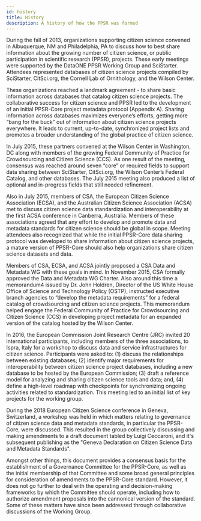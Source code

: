 ```yaml
---
id: history
title: History
description: A history of how the PPSR was formed
---
```

During the fall of 2013, organizations supporting citizen science convened in Albuquerque, NM and Philadelphia, PA to discuss how to best share information about the growing number of citizen science, or public participation in scientific research (PPSR), projects. These early meetings were supported by the DataONE PPSR Working Group and SciStarter. Attendees represented databases of citizen science projects compiled by SciStarter, CitSci.org, the Cornell Lab of Ornithology, and the Wilson Center.

These organizations reached a landmark agreement - to share basic information across databases that catalog citizen science projects. The collaborative success for citizen science and PPSR led to the development of an initial PPSR-Core project metadata protocol (Appendix A). Sharing information across databases maximizes everyone’s efforts, getting more “bang for the buck” out of information about citizen science projects everywhere. It leads to current, up-to-date, synchronized project lists and promotes a broader understanding of the global practice of citizen science.

In July 2015, these partners convened at the Wilson Center in Washington, DC along with members of the growing Federal Community of Practice for Crowdsourcing and Citizen Science (CCS). As one result of the meeting, consensus was reached around seven “core” or required fields to support data sharing between SciStarter, CitSci.org, the Wilson Center’s Federal Catalog, and other databases. The July 2015 meeting also produced a list of optional and in-progress fields that still needed refinement.

Also in July 2015, members of CSA, the European Citizen Science Association (ECSA), and the Australian Citizen Science Association (ACSA) met to discuss citizen science data standardization and interoperability at the first ACSA conference in Canberra, Australia. Members of these associations agreed that any effort to develop and promote data and metadata standards for citizen science should be global in scope. Meeting attendees also recognized that while the initial PPSR-Core data sharing protocol was developed to share information about citizen science projects, a mature version of PPSR-Core should also help organizations share citizen science datasets and data.

Members of CSA, ECSA, and ACSA jointly proposed a CSA Data and Metadata WG with these goals in mind. In November 2015, CSA formally approved the Data and Metadata WG Charter. Also around this time a memorandum4 issued by Dr. John Holdren, Director of the US White House Office of Science and Technology Policy (OSTP), instructed executive branch agencies to “develop the metadata requirements” for a federal catalog of crowdsourcing and citizen science projects. This memorandum helped engage the Federal Community of Practice for Crowdsourcing and Citizen Science (CCS) in developing project metadata for an expanded version of the catalog hosted by the Wilson Center.

In 2016, the European Commission Joint Research Centre (JRC) invited 20 international participants, including members of the three associations, to Ispra, Italy for a workshop to discuss data and service infrastructures for citizen science. Participants were asked to: (1) discuss the relationships between existing databases; (2) identify major requirements for interoperability between citizen science project databases, including a new database to be hosted by the European Commission; (3) draft a reference model for analyzing and sharing citizen science tools and data; and, (4) define a high-level roadmap with checkpoints for synchronizing ongoing activities related to standardization. This meeting led to an initial list of key projects for the working group.

During the 2018 European Citizen Science conference in Geneva, Switzerland, a workshop was held in which matters relating to governance of citizen science data and metadata standards, in particular the PPSR-Core, were discussed. This resulted in the group collectively discussing and making amendments to a draft document tabled by Luigi Ceccaroni, and it's subsequent publishing as the "Geneva Declaration on Citizen Science Data and Metadata Standards".

Amongst other things, this document provides a consensus basis for the establishment of a Governance Committee for the PPSR-Core, as well as the initial membership of that Committee and some broad general principles for consideration of amendments to the PPSR-Core standard. However, it does not go further to deal with the operating and decision-making frameworks by which the Committee should operate, including how to authorize amendment proposals into the cannonical version of the standard. Some of these matters have since been addressed through collaborative discussions of the Working Group.